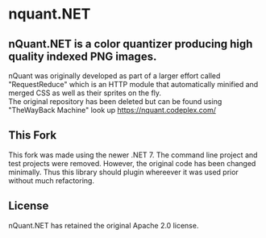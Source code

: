 # nquant.NET   

## nQuant.NET is a color quantizer producing high quality indexed PNG images.   
nQuant was originally developed as part of a larger effort called "RequestReduce" which is an HTTP module that automatically minified and merged CSS as well as their sprites on the fly.   
The original repository has been deleted but can be found using "TheWayBack Machine" look up https://nquant.codeplex.com/   

## This Fork   
This fork was made using the newer .NET 7. The command line project and test projects were removed. However, the original code has been changed minimally. Thus this library should plugin whereever it was used prior without much refactoring.   

## License   
nQuant.NET has retained the original Apache 2.0 license.
